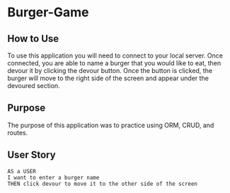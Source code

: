 # Burger-Game

## How to Use

To use this application you will need to connect to your local server. Once connected, you are able to name a burger that you would like to eat, then devour it by clicking the devour button. Once the button is clicked, the burger will move to the right side of the screen and appear under the devoured section. 

## Purpose
The purpose of this application was to practice using ORM, CRUD, and routes. 

## User Story
```
AS a USER 
I want to enter a burger name
THEN click devour to move it to the other side of the screen
```